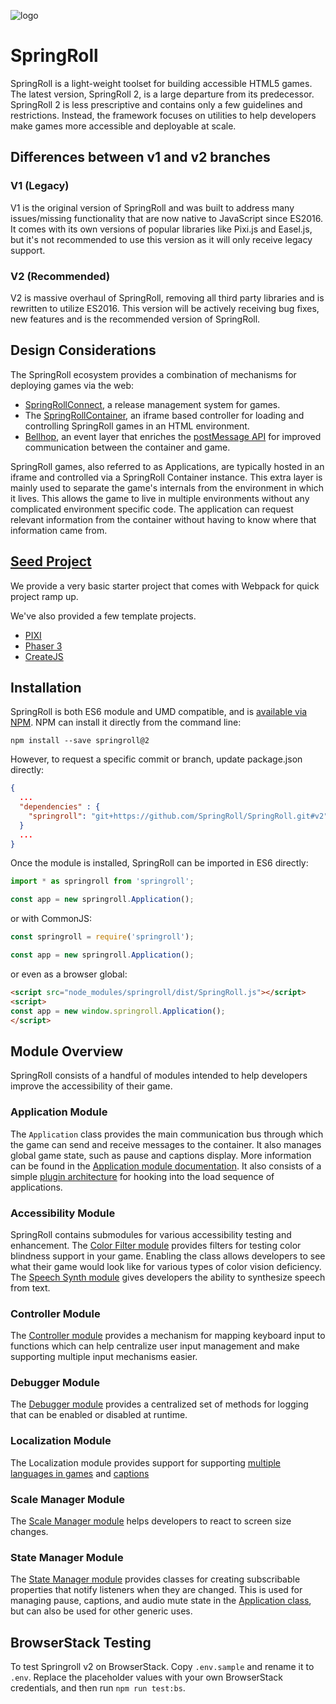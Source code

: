 ![logo](http://springroll.io/assets/images/logo.png)

# SpringRoll


SpringRoll is a light-weight toolset for building accessible HTML5 games. The latest version, SpringRoll 2, is a large departure from its predecessor. SpringRoll 2 is less prescriptive and contains only a few guidelines and restrictions. Instead, the framework focuses on utilities to help developers make games more accessible and deployable at scale.

## Differences between v1 and v2 branches

### V1 (Legacy)
V1 is the original version of SpringRoll and was built to address many issues/missing functionality that are now native to JavaScript since ES2016. It comes with its own versions of popular libraries like Pixi.js and Easel.js, but it's not recommended to use this version as it will only receive legacy support.

### V2 (Recommended)
V2 is massive overhaul of SpringRoll, removing all third party libraries and is rewritten to utilize ES2016. This version will be actively receiving bug fixes, new features and is the recommended version of SpringRoll.

## Design Considerations

The SpringRoll ecosystem provides a combination of mechanisms for deploying games via the web:

* [SpringRollConnect](https://github.com/SpringRoll/SpringRollConnect), a release management system for games.
* The [SpringRollContainer](https://github.com/SpringRoll/SpringRollContainer), an iframe based controller for loading and controlling SpringRoll games in an HTML environment.
* [Bellhop](https://github.com/SpringRoll/Bellhop), an event layer that enriches the [postMessage API](https://developer.mozilla.org/en-US/docs/Web/API/Window/postMessage) for improved communication between the container and game.

SpringRoll games, also referred to as Applications, are typically hosted in an iframe and controlled via a SpringRoll Container instance. This extra layer is mainly used to separate the game's internals from the environment in which it lives. This allows the game to live in multiple environments without any complicated environment specific code. The application can request relevant information from the container without having to know where that information came from.

## [Seed Project](https://github.com/SpringRoll/Springroll-Seed)
We provide a very basic starter project that comes with Webpack for quick project ramp up.

We've also provided a few template projects.
* [PIXI](https://github.com/SpringRoll/Springroll-Seed/tree/templates/pixi)
* [Phaser 3](https://github.com/SpringRoll/Springroll-Seed/tree/templates/phaser3)
* [CreateJS](https://github.com/SpringRoll/Springroll-Seed/tree/templates/createjs)


## Installation
SpringRoll is both ES6 module and UMD compatible, and is [available via NPM](https://www.npmjs.com/package/springroll). NPM can install it directly from the command line:

```
npm install --save springroll@2
```

However, to request a specific commit or branch, update package.json directly:

```json
{
  ...
  "dependencies" : {
    "springroll": "git+https://github.com/SpringRoll/SpringRoll.git#v2"
  }
  ...
}
```

Once the module is installed, SpringRoll can be imported in ES6 directly:

```javascript
import * as springroll from 'springroll';

const app = new springroll.Application();
```

or with CommonJS:

```javascript
const springroll = require('springroll');

const app = new springroll.Application();
```

or even as a browser global:

```html
<script src="node_modules/springroll/dist/SpringRoll.js"></script>
<script>
const app = new window.springroll.Application();
</script>
```

## Module Overview
SpringRoll consists of a handful of modules intended to help developers improve the accessibility of their game.

### Application Module
The `Application` class provides the main communication bus through which the game can send and receive messages to the container. It also manages global game state, such as pause and captions display. More information can be found in the [Application module documentation](./src/README.md). It also consists of a simple [plugin architecture](./src/plugins) for hooking into the load sequence of applications.

### Accessibility Module
SpringRoll contains submodules for various accessibility testing and enhancement. The [Color Filter module](./src/accessibility/ColorFilter) provides filters for testing color blindness support in your game. Enabling the class allows developers to see what their game would look like for various types of color vision deficiency. The [Speech Synth module](./accessibility/SpeechSynth/README.md) gives developers the ability to synthesize speech from text.

### Controller Module
The [Controller module](./src/controller) provides a mechanism for mapping keyboard input to functions which can help centralize user input management and make supporting multiple input mechanisms easier.

### Debugger Module
The [Debugger module](./src/debug) provides a centralized set of methods for logging that can be enabled or disabled at runtime.

### Localization Module
The Localization module provides support for supporting [multiple languages in games](./src/localization/localizer) and [captions](./src/localization/captions)

### Scale Manager Module
The [Scale Manager module](./src/scale-manager) helps developers to react to screen size changes.

### State Manager Module
The [State Manager module](./src/state) provides classes for creating subscribable properties that notify listeners when they are changed. This is used for managing pause, captions, and audio mute state in the [Application class](./src/), but can also be used for other generic uses.


## BrowserStack Testing
To test Springroll v2 on BrowserStack. Copy `.env.sample` and rename it to `.env`. Replace the placeholder values with your own BrowserStack credentials, and then run `npm run test:bs`.

